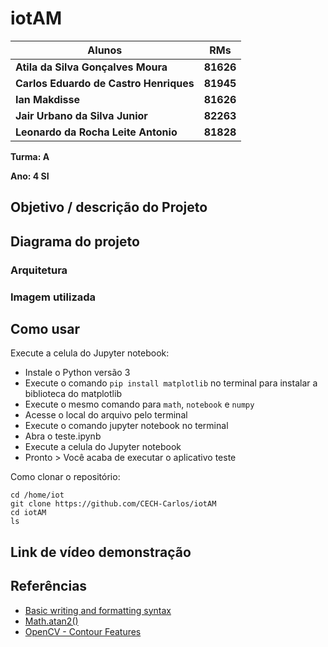 # iotAM

| **Alunos** | **RMs** |
| --- | --- |
|**Atila da Silva Gonçalves Moura**| **81626** |
|**Carlos Eduardo de Castro Henriques**| **81945** |
|**Ian Makdisse**| **81626** |
|**Jair Urbano da Silva Junior**| **82263** |
|**Leonardo da Rocha Leite Antonio**| **81828** |

<!--TODO: Pegar o RM do pessoal. -->

**Turma: A**

**Ano: 4 SI**

## Objetivo / descrição do Projeto

## Diagrama do projeto

### Arquitetura

### Imagem utilizada

## Como usar 

Execute a celula do Jupyter notebook:

* Instale o Python versão 3
* Execute o comando `pip install matplotlib` no terminal para instalar a biblioteca do matplotlib 
* Execute o mesmo comando para `math`, `notebook` e `numpy`
* Acesse o local do arquivo pelo terminal
* Execute o comando jupyter notebook no terminal
* Abra o teste.ipynb
* Execute a celula do Jupyter notebook
* Pronto > Você acaba de executar o aplicativo teste

Como clonar o repositório:

    cd /home/iot
    git clone https://github.com/CECH-Carlos/iotAM
    cd iotAM
    ls


## Link de vídeo demonstração

<!--[Link para o video youtube](https://youtu.be/wv0MEnzSnEs)-->


## Referências 

* [Basic writing and formatting syntax](https://docs.github.com/en/github/writing-on-github/getting-started-with-writing-and-formatting-on-github/basic-writing-and-formatting-syntax)
* [Math.atan2()](https://developer.mozilla.org/pt-BR/docs/Web/JavaScript/Reference/Global_Objects/Math/atan2)
* [OpenCV - Contour Features](https://docs.opencv.org/4.x/dd/d49/tutorial_py_contour_features.html)
